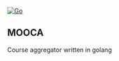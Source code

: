 [![Go](https://github.com/blanc42/mooca/actions/workflows/go.yml/badge.svg)](https://github.com/blanc42/mooca/actions/workflows/go.yml)
## MOOCA
Course aggregator written in golang
